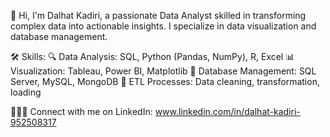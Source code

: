 👋 Hi, I'm Dalhat Kadiri, a passionate Data Analyst skilled in transforming complex data into actionable insights. I specialize in data visualization and database management.

🛠️ Skills:
🔍 Data Analysis: SQL, Python (Pandas, NumPy), R, Excel
📊 Visualization: Tableau, Power BI, Matplotlib
💾 Database Management: SQL Server, MySQL, MongoDB
🔄 ETL Processes: Data cleaning, transformation, loading

👩🏾‍💻 Connect with me on LinkedIn: www.linkedin.com/in/dalhat-kadiri-952508317
